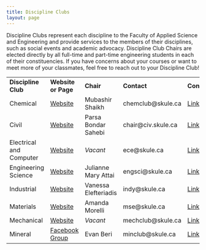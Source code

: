 ```yaml
---
title: Discipline Clubs
layout: page
---
```


<p>Discipline Clubs represent each discipline to the Faculty of Applied Science and Engineering and provide services to the members of their disciplines, such as social events and academic advocacy. Discipline Club Chairs are elected directly by all full-time and part-time engineering students in each of their constituencies. If you have concerns about your courses or want to meet more of your classmates, feel free to reach out to your Discipline Club!</p>
<table>
    <tbody>
        <tr>
            <td><strong>Discipline Club</strong></td>
            <td><strong>Website or Page</strong></td>
            <td><strong>Chair</strong></td>
            <td><strong>Contact</strong></td>
            <td><strong>Constitution</strong></td>
            <td><strong>Mentorship</strong></td>
        </tr>
        <tr>
            <td>Chemical</td>
            <td><a href="http://chem.skule.ca/">Website</a></td>
            <td>Mubashir Shaikh</td>
            <td>chemclub@skule.ca</td>
            <td><a href="https://drive.google.com/file/d/0B3agLOf0dQ6FNEh1dk9KdW9sQmc/view?usp=sharing">Link</a></td>
            <td><em>Contact Chair</em></td>
        </tr>
        <tr>
            <td>Civil</td>
            <td><a href="https://civ.skule.ca">Website</a></td>
            <td>Parsa Bondar Sahebi</td>
            <td>chair@civ.skule.ca</td>
            <td><a href="http://civ.skule.ca/wp-content/uploads/FINAL-Civil-Engineering-Club-Constitution-2020-2021-1.pdf">Link</a></td>
            <td><a href="mailto:mentorship@civ.skule.ca">mentorship@civ.skule.ca</a></td>
        </tr>
        <tr>
            <td>Electrical and Computer</td>
            <td><a href="http://ece.skule.ca/">Website</a></td>
            <td><i>Vacant</i></td>
            <td>ece@skule.ca</td>
            <td><a href="https://drive.google.com/file/d/10yWvOPO4XsL1hRAr3wRIMAWf5mWwTM2n/view?usp=sharing">Link</a></td><!-- this is cooler /content/discipline_clubs/ece/2T0-2T1//REVISED Computer Club Constitution 2T0.pdf-->
            <td><a href="mailto:ecementorship@skule.ca">ecementorship@skule.ca</a></td>
        </tr>
        <tr>
            <td>Engineering Science</td>
            <td><a href="http://www.engsci.skule.ca/">Website</a></td>
            <td>Julianne Mary Attai</td>
            <td>engsci@skule.ca</td>
            <td><a href="https://drive.google.com/file/d/0B3agLOf0dQ6Femx1RDRtUmlzTFk/view?usp=sharing">Link</a></td>
            <td><a href="mailto:nsight.mentors@gmail.com">nsight.mentors@gmail.com</a></td>
        </tr>
        <tr>
            <td>Industrial</td>
            <td><a href="http://indy.skule.ca/">Website</a></td>
            <td>Vanessa Elefteriadis</td>
            <td>indy@skule.ca</td>
            <td><a href="https://drive.google.com/file/d/0B3agLOf0dQ6FalNGTW1ta1VuWFU/view?usp=sharing">Link</a></td>
            <td><a href="mailto:mentorship@indy.skule.ca">mentorship@indy.skule.ca</a></td>
        </tr>
        <tr>
            <td>Materials</td>
            <td><a href="http://mse.skule.ca/">Website</a></td>
            <td>Amanda Morelli</td>
            <td>mse@skule.ca</td>
            <td><a href="https://drive.google.com/file/d/1jdNHwIhi8bh44kA70FEFKiGioYO1xrit/view?usp=sharing">Link</a></td>
            <td><em>Contact Chair</em></td>
        </tr>
        <tr>
            <td>Mechanical</td>
            <td><a href="http://mech.skule.ca/">Website</a></td>
            <td><i>Vacant</i></td>
            <td>mechclub@skule.ca</td>
            <td><a href="https://drive.google.com/file/d/0B3agLOf0dQ6FLVVqZUt1TUczZnc/view?usp=sharing">Link</a></td>
            <td><a hef="mailto:miementorship@skule.ca">miementorship@skule.ca</td>
        </tr>
        <tr>
            <td>Mineral</td>
            <td><a href="https://www.facebook.com/groups/minclub/">Facebook Group</a></td>
            <td>Evan Beri</td>
            <td>minclub@skule.ca</td>
            <td><a href="../../wp-content/uploads/2016/04/MinClubConstitutionRev2016docx.pdf">Link</a></td>
            <td><em>Contact Chair</em></td>
        </tr>
    </tbody>
</table>